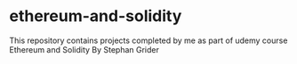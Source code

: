 # ethereum-and-solidity

This repository contains projects completed by me as part of udemy course Ethereum and Solidity By Stephan Grider
